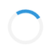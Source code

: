 <html lang="en">
<head>
  <meta charset="UTF-8" />
  <meta name="viewport" content="width=device-width, initial-scale=1.0" />
  <title>Team Portfolio</title>
  <link rel="stylesheet" href="https://cdnjs.cloudflare.com/ajax/libs/font-awesome/6.5.0/css/all.min.css" />
  <script src="https://cdn.jsdelivr.net/npm/typed.js@2.0.12"></script>
  <style>
    body {
      font-family: Arial, sans-serif;
      background: #f9f9f9;
      margin: 0;
      padding: 0;
      text-align: center;
    }
    #loader {
      position: fixed;
      width: 100vw;
      height: 100vh;
      background: white;
      display: flex;
      justify-content: center;
      align-items: center;
      z-index: 1000;
    }
    .spinner {
      border: 6px solid #f3f3f3;
      border-top: 6px solid #3498db;
      border-radius: 50%;
      width: 50px;
      height: 50px;
      animation: spin 1s linear infinite;
    }
    @keyframes spin {
      0% { transform: rotate(0deg); }
      100% { transform: rotate(360deg); }
    }
    header {
      background: #333;
      color: #fff;
      padding: 1rem 2rem;
    }
    .portfolio {
      display: flex;
      flex-wrap: wrap;
      justify-content: center;
      gap: 1.5rem;
      padding: 2rem;
    }
    .card {
      background: white;
      border-radius: 8px;
      box-shadow: 0 2px 10px rgba(0, 0, 0, 0.1);
      padding: 1rem;
      width: 220px;
      transition: transform 0.3s ease, box-shadow 0.3s ease;
      animation: fadeInUp 0.8s ease forwards;
      opacity: 0;
    }
    .card:hover {
      transform: translateY(-10px);
      box-shadow: 0 8px 20px rgba(0, 0, 0, 0.2);
    }
    @keyframes fadeInUp {
      from {
        opacity: 0;
        transform: translateY(30px);
      }
      to {
        opacity: 1;
        transform: translateY(0);
      }
    }
    .card img {
      width: 100%;
      border-radius: 50%;
    }
    .card button {
      margin-top: 0.5rem;
      padding: 0.5rem 1rem;
      background: #007bff;
      color: white;
      border: none;
      border-radius: 4px;
      cursor: pointer;
    }
    .card button:hover {
      background: #0056b3;
    }
    .social-icons a {
      margin: 0 5px;
      color: #333;
      text-decoration: none;
      font-size: 1.2rem;
    }
    .social-icons a:hover {
      color: #e1306c;
    }
    .hidden {
      display: none;
    }
    .contact {
      padding: 2rem;
      background: #f1f1f1;
    }
    .contact form {
      max-width: 400px;
      margin: 0 auto;
      display: flex;
      flex-direction: column;
      gap: 1rem;
    }
    .contact input, .contact textarea {
      padding: 0.8rem;
      border-radius: 5px;
      border: 1px solid #ccc;
    }
    .contact button {
      padding: 0.8rem;
      background: #28a745;
      color: white;
      border: none;
      border-radius: 5px;
      cursor: pointer;
    }
    .contact button:hover {
      background: #218838;
    }
    footer {
      background: #222;
      color: #ccc;
      padding: 1rem;
    }
    @media (max-width: 768px) {
      .portfolio {
        flex-direction: column;
        align-items: center;
      }
      .card {
        width: 90%;
      }
      header {
        flex-direction: column;
        text-align: center;
      }
      .contact form {
        width: 90%;
      }
    }
  </style>
</head>
<body>
  <div id="loader"><div class="spinner"></div></div>

  <header>
    <h1><span id="typed"></span></h1>
  </header>

  <main style="display:none;" id="mainContent">
    <section class="portfolio">
      <div class="card">
    
        <h2>Eldin Rajbhandari</h2>
        <p>Frontend Developer and Backend Developer</p>
        <div class="social-icons">
          <a href="https://www.instagram.com/eldin_rajbhandari?igsh=MTl3ODl0bGR2Z2czdg==" target="_blank"><i class="fab fa-instagram"></i></a>
        </div>
        <button onclick="showMore('person1')">More Info</button>
        <p id="person1" class="hidden">Specializes in HTML, CSS, and React.</p>
      </div>

      <div class="card">
      
        <h2>Bijay Magar</h2>
        <p></p>
        <div class="social-icons">
          <a href="https://www.instagram.com/bijaygharti_?igsh=dWV1N3R5dWNzOGlw" target="_blank"><i class="fab fa-instagram"></i></a>
        </div>
        <button onclick="showMore('person2')">More Info</button>
        <p id="person2" class="hidden">Expert in Node.js and MongoDB.</p>
      </div>

      <div class="card">
       
        <h2>Surya Bahadur KC</h2>
        <p></p>
        <div class="social-icons">
          <a href="https://www.instagram.com/ukesh__cheetri?igsh=ZTNqYzZ3Zzd0OTk1" target="_blank"><i class="fab fa-instagram"></i></a>
        </div>
        <button onclick="showMore('person3')">More Info</button>
        <p id="person3" class="hidden">Focuses on user-centered design and prototyping.</p>
      </div>

      <div class="card">
       
        <h2>Swopnil Khadka</h2>
        <p></p>
        <div class="social-icons">
          <a href="https://www.instagram.com/swopnil__09?igsh=MXdvdzF3NWxrcjBlNA==" target="_blank"><i class="fab fa-instagram"></i></a>
        </div>
        <button onclick="showMore('person4')">More Info</button>
        <p id="person4" class="hidden">Manages team workflow and client communication.</p>
      </div>

      <div class="card">
        
        <h2>Swopnil Shreesh</h2>
        <p></p>
        <div class="social-icons">
          <a href="https://www.instagram.com/swopnil_shreesh?igsh=MWI3bzF5eTJrb3RjeA==" target="_blank"><i class="fab fa-instagram"></i></a>
        </div>
        <button onclick="showMore('person5')">More Info</button>
        <p id="person5" class="hidden">Ensures software quality and performance.</p>
      </div>
    </section>

    <section class="contact">
      <h2>Contact Us</h2>
      <form action="https://formspree.io/f/your-form-id" method="POST">
        <input type="text" name="name" placeholder="Your Name" required />
        <input type="email" name="email" placeholder="Your Email" required />
        <textarea name="message" rows="4" placeholder="Your Message" required></textarea>
        <button type="submit">Send Message</button>
      </form>
    </section>
  </main>

  <footer>
    <p>&copy; 2025 5 Star Team. All rights reserved.</p>
  </footer>

  <script>
    // Typing animation
    var typed = new Typed("#typed", {
      strings: ["5 Star Team"],
      typeSpeed: 100,
      backSpeed: 50,
      loop: true
    });

    // Hide loader and show main content
    window.addEventListener("load", function () {
      document.getElementById("loader").style.display = "none";
      document.getElementById("mainContent").style.display = "block";
    });

    // Show/hide more info
    function showMore(id) {
      const element = document.getElementById(id);
      element.classList.toggle("hidden");
    }
  </script>
</body>
</html>
